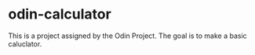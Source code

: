 # odin-calculator
This is a project assigned by the Odin Project. The goal is to make a basic caluclator.
